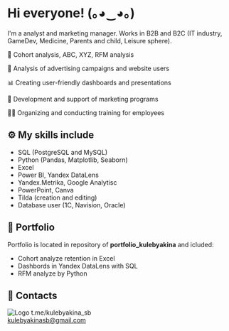 # Hi everyone! (｡◕‿◕｡)



I'm a analyst and marketing manager. Works in B2B and B2C (IT industry, GameDev, Medicine, Parents and child, Leisure sphere).



📌 Cohort analysis, ABC, XYZ, RFM analysis

🧠 Analysis of advertising campaigns and website users

📊 Creating user-friendly dashboards and presentations

💬 Development and support of marketing programs

👯‍♀️ Organizing and conducting training for employees


## ⚙ My skills include

- SQL (PostgreSQL and MySQL)
- Python (Pandas, Matplotlib, Seaborn)
- Excel
- Power BI, Yandex DataLens
- Yandex.Metrika, Google Analytisc
- PowerPoint, Canva
- Tilda (creation and editing)
- Database user (1C, Navision, Oracle)

## 📁 Portfolio
Portfolio is located in repository of **portfolio_kulebyakina** and icluded: 
- Cohort analyze retention in Excel
- Dashbords in Yandex DataLens with SQL
- RFM analyze by Python

## 🔗 Contacts
![Logo](https://vmestesmamoy.ru/img/tg.png) 
t.me/kulebyakina_sb  
kulebyakinasb@gmail.com
